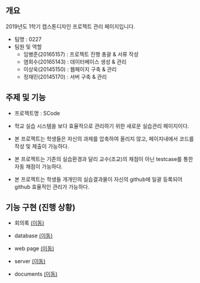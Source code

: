 ## 개요
2019년도 1학기 캡스톤디자인 프로젝트 관리 페이지입니다.
- 팀명 : 0227
- 팀원 및 역할
    - 임병준(20165157) : 프로젝트 진행 총괄 & 서류 작성
    - 염희수(20165143) : 데이터베이스 생성 & 관리
    - 이상욱(20145150) : 웹페이지 구축 & 관리
    - 정재민(20145170) : 서버 구축 & 관리

## 주제 및 기능
  - 프로젝트명 : SCode
  - 학교 실습 시스템을 보다 효율적으로 관리하기 위한 새로운 실습관리 페이지이다.
  
  - 본 프로젝트는 학생들은 자신의 과제를 압축하여 올리지 않고, 페이지내에서 코드를 작성 및 제출이 가능하다.
  - 본 프로젝트는 기존의 실습환경과 달리 교수(조교)의 채점이 아닌 testcase를 통한 자동 채점이 가능하다.
  - 본 프로젝트는 학생들 개개인의 실습결과물이 자신의 github에 일괄 등록되어 github 효율적인 관리가 가능하다.
           
## 기능 구현 (진행 상황)
  
  - 회의록 [(이동)](https://github.com/BJ-Lim/Capstone_Design/tree/master/minutes)


  - database [(이동)](https://github.com/BJ-Lim/Capstone_Design/tree/master/database)
  
  
  
  - web page [(이동)](https://github.com/BJ-Lim/Capstone_Design/tree/master/web)
  
  
  
  - server [(이동)](https://github.com/BJ-Lim/Capstone_Design/tree/master/server)
  
  
  
  - documents [(이동)](https://github.com/BJ-Lim/Capstone_Design/tree/master/document)
  
  
